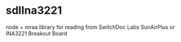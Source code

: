 # sdlIna3221
node + mraa library for reading from SwitchDoc Labs SunAirPlus or INA3221 Breakout Board
